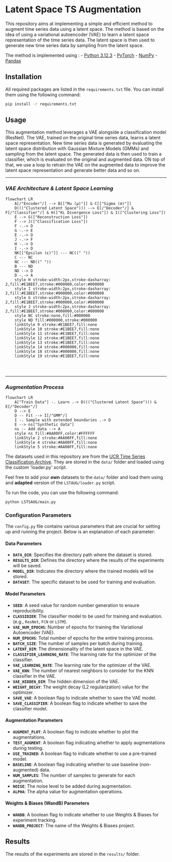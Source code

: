 # Latent Space TS Augmentation
 
 This repository aims at implementing a simple and efficient method to augment time series data using a latent space. The method is based on the idea of using a variational autoencoder (VAE) to learn a latent space representation of the time series data. The latent space is then used to generate new time series data by sampling from the latent space.

 The method is implemented using :
    - [Python 3.12.3](https://www.python.org/)
    - [PyTorch](https://pytorch.org/)
    - [NumPy](https://numpy.org/)
    - [Pandas](https://pandas.pydata.org/)

## Installation
All required packages are listed in the `requirements.txt` file. You can install them using the following command:
```bash
pip install -r requirements.txt
```

## Usage

This augmentation method leverages a VAE alongside a classification model (ResNet). The VAE, trained on the original time series data, learns a latent space representation. New time series data is generated by evaluating the latent space distribution  with Gaussian Mixture Models (GMMs) and sampling from the latent space. The generated data is then used to train a classifier, which is evaluated on the original and augmented data. ON top of that, we use a loop to retrain the VAE on the augmented data to improve the latent space representation and generate better data and so on.


---
### *VAE Architecture & Latent Space Learning*

```mermaid
flowchart LR
    A[/"Encoder"/] --> B[["Mu (μ)"]] & C[["Sigma (σ)"]]
    D((("Clustered Latent Space"))) --> E[/"Decoder"/] & F[/"Classifier"/] & H(["KL Divergence Loss"]) & I(["Clustering Loss"])
    E --> G(["Reconstruction Loss"])
    F --> J(["Classification Loss"])
    F -.-> D
    G -.-> E
    E -.-> D
    J -.-> F
    H -.-> D
    I -.-> D
    NK[["Epsilon (ε)"]] --- NC((" "))
    C --- NC
    NC --- ND((" "))
    B --- ND
    ND --> D
    D -.-> A
    style H stroke-width:2px,stroke-dasharray: 2,fill:#E1BEE7,stroke:#000000,color:#000000
    style I stroke-width:2px,stroke-dasharray: 2,fill:#E1BEE7,stroke:#000000,color:#000000
    style G stroke-width:2px,stroke-dasharray: 2,fill:#E1BEE7,stroke:#000000,color:#000000
    style J stroke-width:2px,stroke-dasharray: 2,fill:#E1BEE7,stroke:#000000,color:#000000
    style NC stroke:none,fill:#000000
    style ND fill:#000000,stroke:#000000
    linkStyle 9 stroke:#E1BEE7,fill:none
    linkStyle 10 stroke:#E1BEE7,fill:none
    linkStyle 11 stroke:#E1BEE7,fill:none
    linkStyle 12 stroke:#E1BEE7,fill:none
    linkStyle 13 stroke:#E1BEE7,fill:none
    linkStyle 14 stroke:#000000,fill:none
    linkStyle 18 stroke:#000000,fill:none
    linkStyle 19 stroke:#E1BEE7,fill:none




```
***

### *Augmentation Process*

 
```mermaid
flowchart LR
    A["Train Data"] -. Learn .-> D((("Clustered Latent Space"))) & E[/"Decoder"/]
    D --> E
    D -- Fit --> I[/"GMM"/]
    I -. Sample with extended boundaries .-> D
    E --> ns["Synthetic data"]
    ns -- Add data --> A
    style ns fill:#AA00FF,color:#FFFFFF
    linkStyle 2 stroke:#AA00FF,fill:none
    linkStyle 4 stroke:#AA00FF,fill:none
    linkStyle 5 stroke:#AA00FF,fill:none
```


The datasets used in this repository are from the [UCR Time Series Classification Archive](https://www.cs.ucr.edu/~eamonn/time_series_data_2018/). They are stored in the `data/` folder and loaded using the custom 'loader.py' script. 

Feel free to add your **own** datasets to the `data/` folder and load them using and **adapted** version of the `LSTAUG/loader.py` script.

To run the code, you can use the following command:
```bash
python LSTSAUG/main.py
```

### Configuration Parameters

The `config.py` file contains various parameters that are crucial for setting up and running the project. Below is an explanation of each parameter:

#### Data Parameters

- **`DATA_DIR`**: Specifies the directory path where the dataset is stored.
- **`RESULTS_DIR`**: Defines the directory where the results of the experiments will be saved.
- **`MODEL_DIR`**: Indicates the directory where the trained models will be stored.
- **`DATASET`**: The specific dataset to be used for training and evaluation.

#### Model Parameters

- **`SEED`**: A seed value for random number generation to ensure reproducibility.
- **`CLASSIDIER`**: The classifier model to be used for training and evaluation. (e.g., `ResNet`, `FCN` or `LSTM`).
- **`VAE_NUM_EPOCHS`**: Number of epochs for training the Variational Autoencoder (VAE).
- **`NUM_EPOCHS`**: Total number of epochs for the entire training process.
- **`BATCH_SIZE`**: The number of samples per batch during training.
- **`LATENT_DIM`**: The dimensionality of the latent space in the VAE.
- **`CLASSIFIER_LEARNING_RATE`**: The learning rate for the optimizer of the classifier.
- **`VAE_LEARNING_RATE`**: The learning rate for the optimizer of the VAE.
- **`VAE_KNN`**: The number of nearest neighbors to consider for the KNN classifier in the VAE.
- **`VAE_HIDDEN_DIM`**: The hidden dimension of the VAE.
- **`WEIGHT_DECAY`**: The weight decay (L2 regularization) value for the optimizer.
- **`SAVE_VAE`**: A boolean flag to indicate whether to save the VAE model.
- **`SAVE_CLASSIFIER`**: A boolean flag to indicate whether to save the classifier model.

#### Augmentation Parameters

- **`AUGMENT_PLOT`**: A boolean flag to indicate whether to plot the augmentations.
- **`TEST_AUGMENT`**: A boolean flag indicating whether to apply augmentations during testing.
- **`USE_TRAINED`**: A boolean flag to indicate whether to use a pre-trained model.
- **`BASELINE`**: A boolean flag indicating whether to use baseline (non-augmented) data.
- **`NUM_SAMPLES`**: The number of samples to generate for each augmentation.
- **`NOISE`**: The noise level to be added during augmentation.
- **`ALPHA`**: The alpha value for augmentation operations.

#### Weights & Biases (WandB) Parameters

- **`WANDB`**: A boolean flag to indicate whether to use Weights & Biases for experiment tracking.
- **`WANDB_PROJECT`**: The name of the Weights & Biases project.

## Results

The results of the experiments are stored in the `results/` folder. 
